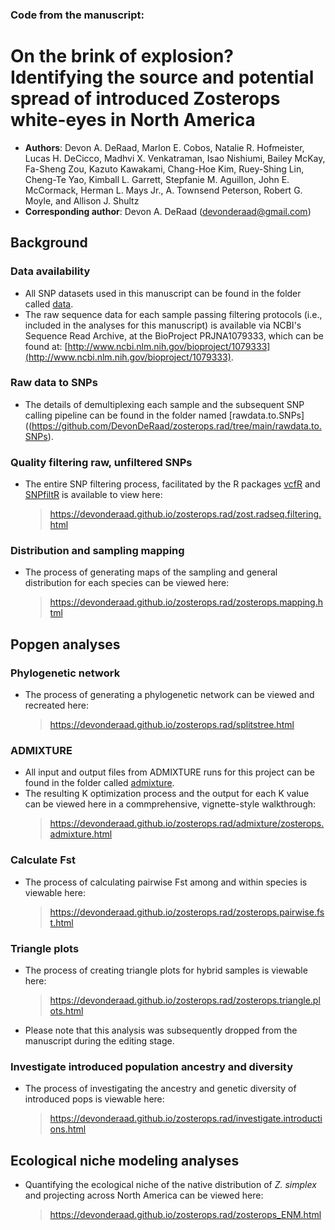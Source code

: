 ### Code from the manuscript:
# On the brink of explosion? Identifying the source and potential spread of introduced Zosterops white-eyes in North America
* **Authors**: Devon A. DeRaad, Marlon E. Cobos, Natalie R. Hofmeister, Lucas H. DeCicco, Madhvi X. Venkatraman, Isao Nishiumi, Bailey McKay, Fa-Sheng Zou, Kazuto Kawakami, Chang-Hoe Kim, Ruey-Shing Lin, Cheng-Te Yao, Kimball L. Garrett, Stepfanie M. Aguillon, John E. McCormack, Herman L. Mays Jr., A. Townsend Peterson, Robert G. Moyle, and Allison J. Shultz
* **Corresponding author**: Devon A. DeRaad (devonderaad@gmail.com)

## Background

### Data availability
*    All SNP datasets used in this manuscript can be found in the folder called [data](https://github.com/DevonDeRaad/zosterops.rad/tree/main/data).
*    The raw sequence data for each sample passing filtering protocols (i.e., included in the analyses for this manuscript) is available via NCBI's Sequence Read Archive, at the BioProject PRJNA1079333, which can be found at: [http://www.ncbi.nlm.nih.gov/bioproject/1079333](http://www.ncbi.nlm.nih.gov/bioproject/1079333).

### Raw data to SNPs
*    The details of demultiplexing each sample and the subsequent SNP calling pipeline can be found in the folder named [rawdata.to.SNPs]((https://github.com/DevonDeRaad/zosterops.rad/tree/main/rawdata.to.SNPs).

### Quality filtering raw, unfiltered SNPs
*   The entire SNP filtering process, facilitated by the R packages [vcfR](https://doi.org/10.1111/1755-0998.12549) and [SNPfiltR](https://doi.org/10.1111/1755-0998.13618) is available to view here:
    > <https://devonderaad.github.io/zosterops.rad/zost.radseq.filtering.html>

### Distribution and sampling mapping
*   The process of generating maps of the sampling and general distribution for each species can be viewed here:
    > <https://devonderaad.github.io/zosterops.rad/zosterops.mapping.html>

## Popgen analyses

### Phylogenetic network
*   The process of generating a phylogenetic network can be viewed and recreated here:
    > <https://devonderaad.github.io/zosterops.rad/splitstree.html>

### ADMIXTURE
*   All input and output files from ADMIXTURE runs for this project can be found in the folder called [admixture](https://github.com/DevonDeRaad/zosterops.rad/tree/main/admixture).
*   The resulting K optimization process and the output for each K value can be viewed here in a commprehensive, vignette-style walkthrough:
    > <https://devonderaad.github.io/zosterops.rad/admixture/zosterops.admixture.html>

### Calculate Fst
*   The process of calculating pairwise Fst among and within species is viewable here:
    > <https://devonderaad.github.io/zosterops.rad/zosterops.pairwise.fst.html>

### Triangle plots
*   The process of creating triangle plots for hybrid samples is viewable here:
    > <https://devonderaad.github.io/zosterops.rad/zosterops.triangle.plots.html>
*    Please note that this analysis was subsequently dropped from the manuscript during the editing stage.

### Investigate introduced population ancestry and diversity
*   The process of investigating the ancestry and genetic diversity of introduced pops is viewable here:
    > <https://devonderaad.github.io/zosterops.rad/investigate.introductions.html>

## Ecological niche modeling analyses
*   Quantifying the ecological niche of the native distribution of *Z. simplex* and projecting across North America can be viewed here:
    > <https://devonderaad.github.io/zosterops.rad/zosterops_ENM.html>
